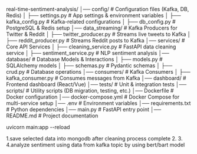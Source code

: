 real-time-sentiment-analysis/
│── config/                     # Configuration files (Kafka, DB, Redis)
│   ├── settings.py             # App settings & environment variables
│   ├── kafka_config.py         # Kafka-related configurations
│   ├── db_config.py            # PostgreSQL & Redis setup
│── data_streaming/             # Kafka Producers for Twitter & Reddit
│   ├── twitter_producer.py     # Streams live tweets to Kafka
│   ├── reddit_producer.py      # Streams Reddit posts to Kafka
│── services/                   # Core API Services
│   ├── cleaning_service.py     # FastAPI data cleaning service
│   ├── sentiment_service.py    # NLP sentiment analysis
│── database/                   # Database Models & Interactions
│   ├── models.py               # SQLAlchemy models
│   ├── schemas.py              # Pydantic schemas
│   ├── crud.py                 # Database operations
│── consumers/                  # Kafka Consumers
│   ├── kafka_consumer.py       # Consumes messages from Kafka
│── dashboard/                  # Frontend dashboard (React/Vue)
│── tests/                      # Unit & integration tests
│── scripts/                    # Utility scripts (DB migration, testing, etc.)
│── Dockerfile                  # Docker configuration
│── docker-compose.yml          # Docker Compose for multi-service setup
│── .env                        # Environment variables
│── requirements.txt            # Python dependencies
│── main.py                     # FastAPI entry point
│── README.md                   # Project documentation


uvicorn main:app --reload


1.save selected data into mongodb after cleaning process complete
2.
3.
4.analyze sentiment using data from kafka topic by using bert/bart model